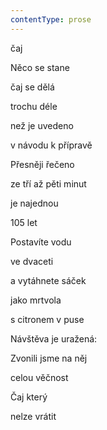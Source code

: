 ```yaml
---
contentType: prose
---
```


<section>

čaj

Něco se stane

čaj se dělá

trochu déle

než je uvedeno

v návodu k přípravě

Přesněji řečeno

ze tří až pěti minut

je najednou

105 let

Postavíte vodu

ve dvaceti

a vytáhnete sáček

jako mrtvola

s citronem v puse

Návštěva je uražená:

Zvonili jsme na něj

celou věčnost

Čaj který

nelze vrátit

</section>
